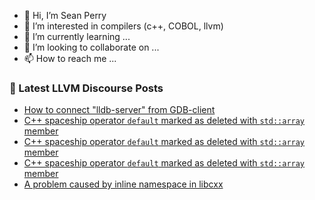 - 👋 Hi, I’m Sean Perry
- 👀 I’m interested in compilers (c++, COBOL, llvm)
- 🌱 I’m currently learning ...
- 💞️ I’m looking to collaborate on ...
- 📫 How to reach me ...

<!---
s66perry/s66perry is a ✨ special ✨ repository because its `README.md` (this file) appears on your GitHub profile.
You can click the Preview link to take a look at your changes.
--->
### 📕 Latest LLVM Discourse Posts

<!-- DISCOURSE-LLVM:START -->
- [How to connect &quot;lldb-server&quot; from GDB-client](https://discourse.llvm.org/t/how-to-connect-lldb-server-from-gdb-client/66433#post_3)
- [C++ spaceship operator `default` marked as deleted with `std::array` member](https://discourse.llvm.org/t/c-spaceship-operator-default-marked-as-deleted-with-std-array-member/66529#post_5)
- [C++ spaceship operator `default` marked as deleted with `std::array` member](https://discourse.llvm.org/t/c-spaceship-operator-default-marked-as-deleted-with-std-array-member/66529#post_4)
- [C++ spaceship operator `default` marked as deleted with `std::array` member](https://discourse.llvm.org/t/c-spaceship-operator-default-marked-as-deleted-with-std-array-member/66529#post_3)
- [A problem caused by inline namespace in libcxx](https://discourse.llvm.org/t/a-problem-caused-by-inline-namespace-in-libcxx/66485#post_8)
<!-- DISCOURSE-LLVM:END -->

